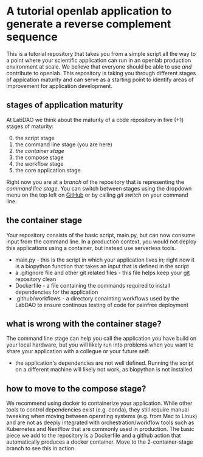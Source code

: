 # A tutorial openlab application to generate a reverse complement sequence
This is a tutorial repository that takes you from a simple script all the way to a point where your scientific application can run in an openlab production environment at scale. We believe that everyone should be able to use *and* contribute to openlab. This repository is taking you through different stages of appication maturity and can serve as a starting point to identify areas of improvement for application development. 

## stages of application maturity
At LabDAO we think about the maturity of a code repository in five (+1) stages of maturity: 

0. the script stage 
1. the command line stage (you are here)
2. *the container stage*
3. the compose stage
4. the workflow stage
5. the core application stage 

Right now you are at a *branch* of the repository that is representing the *command line stage*. You can switch between stages using the dropdown menu on the top left on [GitHub](https://github.com/labdao/lab-reverse_complement) or by calling *git switch* on your command line.

## the container stage
Your repository consists of the basic script, main.py, but can now consume input from the command line. In a production context, you would not deploy this applications using a container, but instead use serverless tools.
* main.py - this is the script in which your application lives in; right now it is a biopython function that takes an input that is defined in the script
* a .gitignore file and other git related files - this file helps keep your [git](https://lab.github.com/githubtraining/introduction-to-github) repository clean
* Dockerfile - a file containing the commands required to install dependencies for the application
* .github/workflows - a directory conainting workflows used by the LabDAO to ensure continous testing of code for painfree deployment

## what is wrong with the container stage?
The command line stage can help you call the application you have build on your local hardware, but you will likely run into problems when you want to share your application with a collegue or your future self: 
* the application's dependencies are not well defined. Running the script on a different machine will likely not work, as biopython is not installed

## how to move to the compose stage?
We recommend using docker to containerize your application. While other tools to control dependencies exist (e.g. conda), they still require manual tweaking when moving between operating systems (e.g. from Mac to Linux) and are not as deeply integrated with orchestration/workflow tools such as Kubernetes and Nextflow that are commonly used in production. The basic piece we add to the repository is a Dockerfile and a github action that automatically produces a docker container. Move to the 2-container-stage branch to see this in action.



